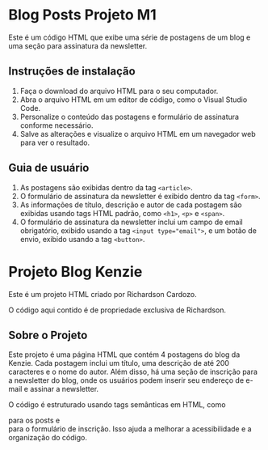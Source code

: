 # Blog Posts Projeto M1

Este é um código HTML que exibe uma série de postagens de um blog e uma seção para assinatura da newsletter.

## Instruções de instalação

1. Faça o download do arquivo HTML para o seu computador.
2. Abra o arquivo HTML em um editor de código, como o Visual Studio Code.
3. Personalize o conteúdo das postagens e formulário de assinatura conforme necessário.
4. Salve as alterações e visualize o arquivo HTML em um navegador web para ver o resultado.

## Guia de usuário

1. As postagens são exibidas dentro da tag `<article>`.
2. O formulário de assinatura da newsletter é exibido dentro da tag `<form>`.
3. As informações de título, descrição e autor de cada postagem são exibidas usando tags HTML padrão, como `<h1>`, `<p>` e `<span>`.
4. O formulário de assinatura da newsletter inclui um campo de email obrigatório, exibido usando a tag `<input type="email">`, e um botão de envio, exibido usando a tag `<button>`.

# Projeto Blog Kenzie

Este é um projeto HTML criado por Richardson Cardozo. 

O código aqui contido é de propriedade exclusiva de Richardson.

## Sobre o Projeto

Este projeto é uma página HTML que contém 4 postagens do blog da Kenzie. Cada postagem inclui um título, uma descrição de até 200 caracteres e o nome do autor. Além disso, há uma seção de inscrição para a newsletter do blog, onde os usuários podem inserir seu endereço de e-mail e assinar a newsletter.

O código é estruturado usando tags semânticas em HTML, como <article> para os posts e <form> para o formulário de inscrição. Isso ajuda a melhorar a acessibilidade e a organização do código.


